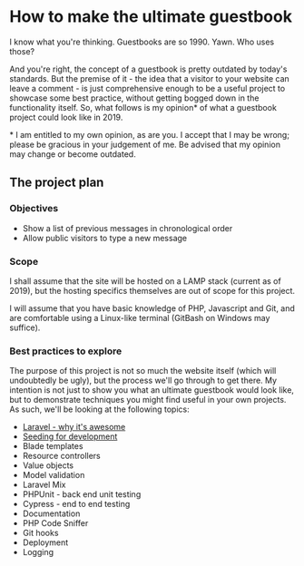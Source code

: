 # How to make the ultimate guestbook

I know what you're thinking. Guestbooks are so 1990. Yawn. Who uses those?

And you're right, the concept of a guestbook is pretty outdated by today's standards. But the premise of it - the idea that a visitor to your website can leave a comment - is just comprehensive enough to be a useful project to showcase some best practice, without getting bogged down in the functionality itself. So, what follows is my opinion* of what a guestbook project could look like in 2019.

\* I am entitled to my own opinion, as are you. I accept that I may be wrong; please be gracious in your judgement of me. Be advised that my opinion may change or become outdated.

## The project plan

### Objectives

* Show a list of previous messages in chronological order
* Allow public visitors to type a new message

### Scope

I shall assume that the site will be hosted on a LAMP stack (current as of 2019), but the hosting specifics themselves are out of scope for this project.

I will assume that you have basic knowledge of PHP, Javascript and Git, and are comfortable using a Linux-like terminal (GitBash on Windows may suffice).

### Best practices to explore

The purpose of this project is not so much the website itself (which will undoubtedly be ugly), but the process we'll go through to get there. My intention is not just to show you what an ultimate guestbook would look like, but to demonstrate techniques you might find useful in your own projects. As such, we'll be looking at the following topics:

* [Laravel - why it's awesome](docs/laravel.md)
* [Seeding for development](docs/seeding.md)
* Blade templates
* Resource controllers
* Value objects
* Model validation
* Laravel Mix
* PHPUnit - back end unit testing
* Cypress - end to end testing
* Documentation
* PHP Code Sniffer
* Git hooks
* Deployment
* Logging

